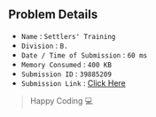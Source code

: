 ## Problem Details 
 
- `Name`                      : `Settlers' Training`
- `Division`                  : `B.`
- `Date / Time of Submission` : `60 ms`
- `Memory Consumed`           : `400 KB`
- `Submission ID`             : `39885209`
- `Submission Link`           : [Click Here](http://codeforces.com/contest/63/submission/39885209)

> Happy Coding   :computer: